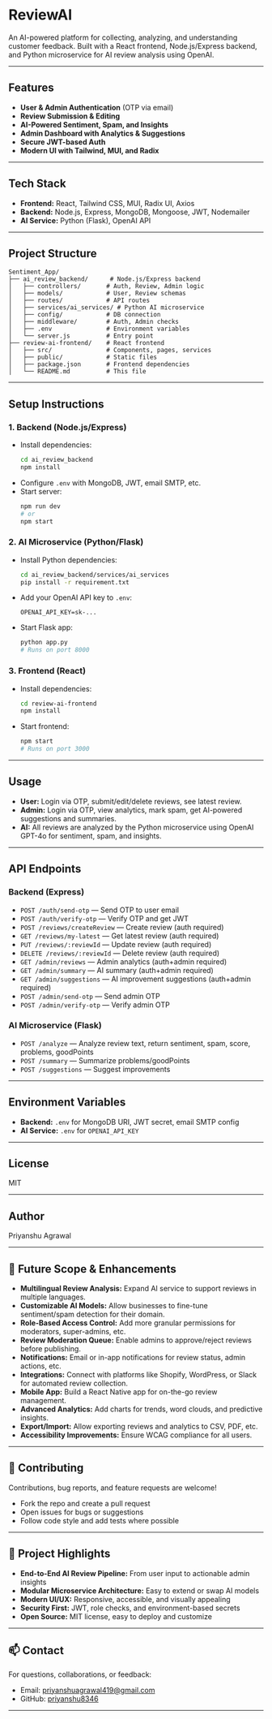 # ReviewAI

An AI-powered platform for collecting, analyzing, and understanding customer feedback. Built with a React frontend, Node.js/Express backend, and Python microservice for AI review analysis using OpenAI.

---

## Features
- **User & Admin Authentication** (OTP via email)
- **Review Submission & Editing**
- **AI-Powered Sentiment, Spam, and Insights**
- **Admin Dashboard with Analytics & Suggestions**
- **Secure JWT-based Auth**
- **Modern UI with Tailwind, MUI, and Radix**

---

## Tech Stack
- **Frontend:** React, Tailwind CSS, MUI, Radix UI, Axios
- **Backend:** Node.js, Express, MongoDB, Mongoose, JWT, Nodemailer
- **AI Service:** Python (Flask), OpenAI API

---

## Project Structure
```
Sentiment_App/
├── ai_review_backend/      # Node.js/Express backend
│   ├── controllers/       # Auth, Review, Admin logic
│   ├── models/            # User, Review schemas
│   ├── routes/            # API routes
│   ├── services/ai_services/ # Python AI microservice
│   ├── config/            # DB connection
│   ├── middleware/        # Auth, Admin checks
│   ├── .env               # Environment variables
│   └── server.js          # Entry point
├── review-ai-frontend/    # React frontend
│   ├── src/               # Components, pages, services
│   ├── public/            # Static files
│   ├── package.json       # Frontend dependencies
│   └── README.md          # This file
```

---

## Setup Instructions

### 1. Backend (Node.js/Express)
- Install dependencies:
  ```sh
  cd ai_review_backend
  npm install
  ```
- Configure `.env` with MongoDB, JWT, email SMTP, etc.
- Start server:
  ```sh
  npm run dev
  # or
  npm start
  ```

### 2. AI Microservice (Python/Flask)
- Install Python dependencies:
  ```sh
  cd ai_review_backend/services/ai_services
  pip install -r requirement.txt
  ```
- Add your OpenAI API key to `.env`:
  ```
  OPENAI_API_KEY=sk-...
  ```
- Start Flask app:
  ```sh
  python app.py
  # Runs on port 8000
  ```

### 3. Frontend (React)
- Install dependencies:
  ```sh
  cd review-ai-frontend
  npm install
  ```
- Start frontend:
  ```sh
  npm start
  # Runs on port 3000
  ```

---

## Usage
- **User:** Login via OTP, submit/edit/delete reviews, see latest review.
- **Admin:** Login via OTP, view analytics, mark spam, get AI-powered suggestions and summaries.
- **AI:** All reviews are analyzed by the Python microservice using OpenAI GPT-4o for sentiment, spam, and insights.

---

## API Endpoints

### Backend (Express)
- `POST /auth/send-otp` — Send OTP to user email
- `POST /auth/verify-otp` — Verify OTP and get JWT
- `POST /reviews/createReview` — Create review (auth required)
- `GET /reviews/my-latest` — Get latest review (auth required)
- `PUT /reviews/:reviewId` — Update review (auth required)
- `DELETE /reviews/:reviewId` — Delete review (auth required)
- `GET /admin/reviews` — Admin analytics (auth+admin required)
- `GET /admin/summary` — AI summary (auth+admin required)
- `GET /admin/suggestions` — AI improvement suggestions (auth+admin required)
- `POST /admin/send-otp` — Send admin OTP
- `POST /admin/verify-otp` — Verify admin OTP

### AI Microservice (Flask)
- `POST /analyze` — Analyze review text, return sentiment, spam, score, problems, goodPoints
- `POST /summary` — Summarize problems/goodPoints
- `POST /suggestions` — Suggest improvements

---

## Environment Variables
- **Backend:** `.env` for MongoDB URI, JWT secret, email SMTP config
- **AI Service:** `.env` for `OPENAI_API_KEY`

---

## License
MIT

---

## Author
Priyanshu Agrawal

---

## 🚀 Future Scope & Enhancements
- **Multilingual Review Analysis:** Expand AI service to support reviews in multiple languages.
- **Customizable AI Models:** Allow businesses to fine-tune sentiment/spam detection for their domain.
- **Role-Based Access Control:** Add more granular permissions for moderators, super-admins, etc.
- **Review Moderation Queue:** Enable admins to approve/reject reviews before publishing.
- **Notifications:** Email or in-app notifications for review status, admin actions, etc.
- **Integrations:** Connect with platforms like Shopify, WordPress, or Slack for automated review collection.
- **Mobile App:** Build a React Native app for on-the-go review management.
- **Advanced Analytics:** Add charts for trends, word clouds, and predictive insights.
- **Export/Import:** Allow exporting reviews and analytics to CSV, PDF, etc.
- **Accessibility Improvements:** Ensure WCAG compliance for all users.

---

## 🤝 Contributing
Contributions, bug reports, and feature requests are welcome!
- Fork the repo and create a pull request
- Open issues for bugs or suggestions
- Follow code style and add tests where possible

---

## 🌟 Project Highlights
- **End-to-End AI Review Pipeline:** From user input to actionable admin insights
- **Modular Microservice Architecture:** Easy to extend or swap AI models
- **Modern UI/UX:** Responsive, accessible, and visually appealing
- **Security First:** JWT, role checks, and environment-based secrets
- **Open Source:** MIT license, easy to deploy and customize

---

## 📫 Contact
For questions, collaborations, or feedback:
- Email: priyanshuagrawal419@gmail.com
- GitHub: [priyanshu8346](https://github.com/priyanshu8346)

---

